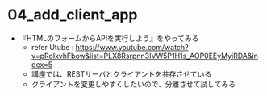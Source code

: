 # 04_add_client_app

- 『HTMLのフォームからAPIを実行しよう』をやってみる
  - refer Utube : https://www.youtube.com/watch?v=pRoIxvhFbow&list=PLX8Rsrpnn3IVW5P1H1s_AOP0EEyMyiRDA&index=5
  - 講座では、RESTサーバとクライアントを共存させている
  - クライアントを変更しやすくしたいので、分離させて試してみる
